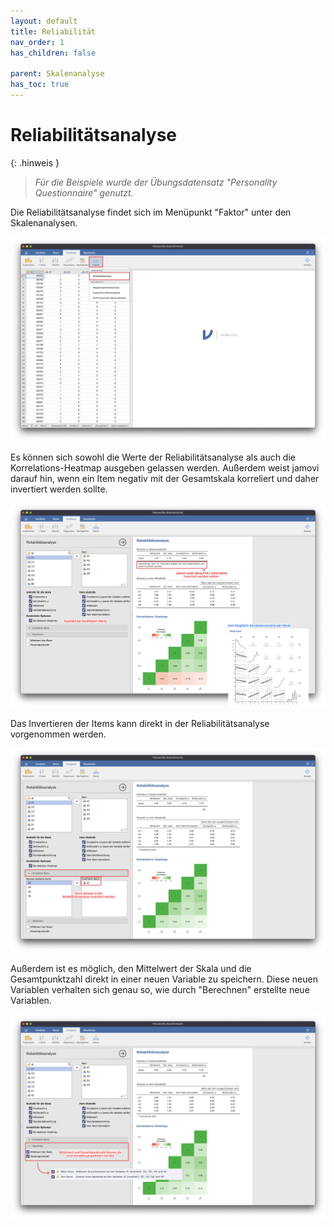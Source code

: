 ```yaml
---
layout: default
title: Reliabilität
nav_order: 1
has_children: false

parent: Skalenanalyse
has_toc: true
---
```


# Reliabilitätsanalyse

{: .hinweis }
> *Für die Beispiele wurde der Übungsdatensatz "Personality Questionnaire" genutzt.*

Die Reliabilitätsanalyse findet sich im Menüpunkt "Faktor" unter den Skalenanalysen.

![Reliabilitaet](./pics/07_01_01.png)

Es können sich sowohl die Werte der Reliabilitätsanalyse als auch die Korrelations-Heatmap ausgeben gelassen werden.
Außerdem weist jamovi darauf hin, wenn ein Item negativ mit der Gesamtskala korreliert und daher invertiert werden sollte.

![Reliabilitaet](./pics/07_01_02.png)

Das Invertieren der Items kann direkt in der Reliabilitätsanalyse vorgenommen werden.

![Reliabilitaet](./pics/07_01_03.png)

Außerdem ist es möglich, den Mittelwert der Skala und die Gesamtpunktzahl direkt in einer neuen Variable zu speichern.
Diese neuen Variablen verhalten sich genau so, wie durch "Berechnen" erstellte neue Variablen.

![Reliabilitaet](./pics/07_01_04.png)
